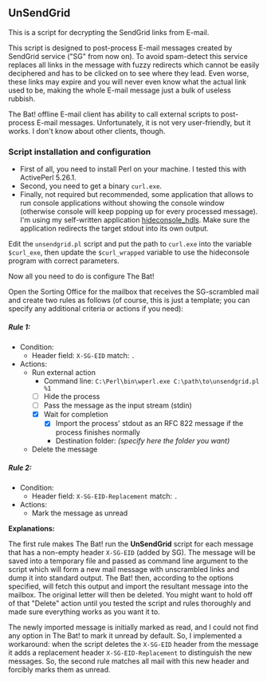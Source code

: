 ## UnSendGrid

This is a script for decrypting the SendGrid links from E-mail.

This script is designed to post-process E-mail messages created by SendGrid
service ("SG" from now on). To avoid spam-detect this service replaces all links
in the message with fuzzy redirects which cannot be easily deciphered and has to
be clicked on to see where they lead. Even worse, these links may expire and you
will never even know what the actual link used to be, making the whole E-mail
message just a bulk of useless rubbish.

The Bat! offline E-mail client has ability to call external scripts to
post-process E-mail messages. Unfortunately, it is not very user-friendly, but
it works. I don't know about other clients, though.

### Script installation and configuration

* First of all, you need to install Perl on your machine. I tested this with
  ActivePerl 5.26.1.
* Second, you need to get a binary `curl.exe`.
* Finally, not required but recommended, some application that allows to run
  console applications without showing the console window (otherwise console
  will keep popping up for every processed message). I'm using my self-written
  application [hideconsole_hdls](https://github.com/CaptainFlint/hideconsole_hdls).
  Make sure the application redirects the target stdout into its own output.

Edit the `unsendgrid.pl` script and put the path to `curl.exe` into the variable
`$curl_exe`, then update the `$curl_wrapped` variable to use the hideconsole
program with correct parameters.

Now all you need to do is configure The Bat!

Open the Sorting Office for the mailbox that receives the SG-scrambled mail and
create two rules as follows (of course, this is just a template; you can specify
any additional criteria or actions if you need):

##### Rule 1:
* Condition:
  * Header field: `X-SG-EID` match: `.`
* Actions:
  * Run external action
    * Command line: `C:\Perl\bin\wperl.exe C:\path\to\unsendgrid.pl %1`
    * [ ] Hide the process
    * [ ] Pass the message as the input stream (stdin)
    * [X] Wait for completion
      * [X] Import the process' stdout as an RFC 822 message if the process finishes normally
      * Destination folder: _(specify here the folder you want)_
  * Delete the message

##### Rule 2:
* Condition:
  * Header field: `X-SG-EID-Replacement` match: `.`
* Actions:
  * Mark the message as unread

**Explanations:**

The first rule makes The Bat! run the **UnSendGrid** script for each message
that has a non-empty header `X-SG-EID` (added by SG). The message will be saved
into a temporary file and passed as command line argument to the script which
will form a new mail message with unscrambled links and dump it into standard
output. The Bat! then, according to the options specified, will fetch this
output and import the resultant message into the mailbox. The original letter
will then be deleted. You might want to hold off of that "Delete" action until
you tested the script and rules thoroughly and made sure everything works as you
want it to.

The newly imported message is initially marked as read, and I could not find any
option in The Bat! to mark it unread by default. So, I implemented a workaround:
when the script deletes the `X-SG-EID` header from the message it adds a
replacement header `X-SG-EID-Replacement` to distinguish the new messages. So,
the second rule matches all mail with this new header and forcibly marks them
as unread.
